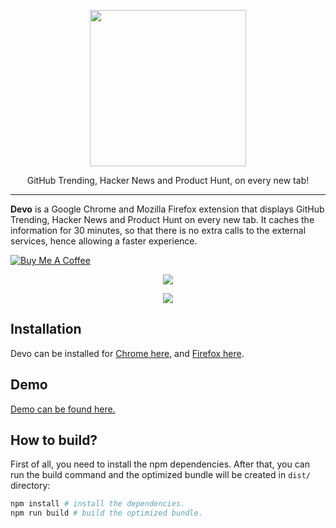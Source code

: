 <p align="center">
  <img width="250" src="./img/logo.png">
</p>
<p align="center">
  GitHub Trending, Hacker News and Product Hunt, on every new tab!
</p>

---

__Devo__ is a Google Chrome and Mozilla Firefox extension that displays GitHub Trending, Hacker News and Product Hunt on every new tab. It caches the information for 30 minutes, so that there is no extra calls to the external services, hence allowing a faster experience.

<a href="https://www.buymeacoffee.com/Mw3KB7oHE" target="_blank"><img src="https://www.buymeacoffee.com/assets/img/custom_images/orange_img.png" alt="Buy Me A Coffee" style="height: auto !important;width: auto !important;" ></a>

<p align="center">
  <img src="./img/day_mode.png">
</p>

<p align="center">
  <img src="./img/night_mode.png">
</p>

## Installation
Devo can be installed for [Chrome here](https://chrome.google.com/webstore/detail/devo/elkhalpmbmbaeoemecpcfdcoekmpgmdm), and [Firefox here](https://addons.mozilla.org/en-US/firefox/addon/devo-new-tab/).

## Demo
[Demo can be found here.](https://burakkarakan.com/devo/)

## How to build?

First of all, you need to install the npm dependencies. After that, you can run the build command and the optimized bundle will be created in `dist/` directory:
```sh
npm install # install the dependencies.
npm run build # build the optimized bundle.
```